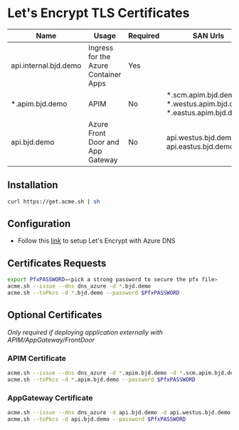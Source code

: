 # Let's Encrypt TLS Certificates

Name | Usage | Required | SAN Urls
------ | ---- | ---- | ----
api.internal.bjd.demo | Ingress for the Azure Container Apps | Yes 
*.apim.bjd.demo | APIM | No | *.scm.apim.bjd.demo, *.westus.apim.bjd.demo, *.eastus.apim.bjd.demo
api.bjd.demo | Azure Front Door and App Gateway | No |  api.westus.bjd.demo, api.eastus.bjd.demo


## Installation
```bash
curl https://get.acme.sh | sh
```
## Configuration
* Follow this [link](https://www.robokiwi.com/wiki/azure/dns/lets-encrypt/) to setup Let's Encrypt with Azure DNS

## Certificates Requests 
```bash
export PfxPASSWORD=<pick a strong password to secure the pfx file>
acme.sh --issue --dns dns_azure -d *.bjd.demo
acme.sh --toPkcs -d *.bjd.demo --password $PfxPASSWORD
```

## Optional Certificates 
 _Only required if deploying application externally with APIM/AppGateway/FrontDoor_

### APIM Certificate
```bash
acme.sh --issue --dns dns_azure -d *.apim.bjd.demo -d *.scm.apim.bjd.demo *.westus.apim.bjd.demo *.eastus.apim.bjd.demo
acme.sh --toPkcs -d *.apim.bjd.demo --password $PfxPASSWORD
```

### AppGateway Certificate
```bash
acme.sh --issue --dns dns_azure -d api.bjd.demo -d api.westus.bjd.demo -d api.eastus.bjd.demo
acme.sh --toPkcs -d api.bjd.demo --password $PfxPASSWORD
```
